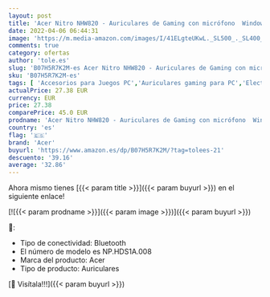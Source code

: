 ```yaml
---
layout: post
title: 'Acer Nitro NHW820 - Auriculares de Gaming con micrófono  Windows  Mac  iOS  Android  PS4 '
date: 2022-04-06 06:44:31
image: 'https://m.media-amazon.com/images/I/41ELgteUKwL._SL500_._SL400_.jpg'
comments: true
category: ofertas
author: 'tole.es'
slug: 'B07H5R7K2M-es Acer Nitro NHW820 - Auriculares de Gaming con micrófono...'
sku: 'B07H5R7K2M-es'
tags: [ 'Accesorios para Juegos PC','Auriculares gaming para PC','Electrónica','Informática','Juegos y Accesorios para PC','Videojuegos','acer','android', ]
actualPrice: 27.38 EUR
currency: EUR
price: 27.38
comparePrice: 45.0 EUR
prodname: 'Acer Nitro NHW820 - Auriculares de Gaming con micrófono  Windows  Mac  iOS  Android  PS4 '
country: 'es'
flag: '🇪🇸'
brand: 'Acer'
buyurl: 'https://www.amazon.es/dp/B07H5R7K2M/?tag=tolees-21'
descuento: '39.16'
average: '32.86'
---
```


Ahora mismo tienes [{{< param title >}}]({{< param buyurl >}}) en el siguiente enlace!

[![{{< param prodname >}}]({{< param image >}})]({{< param buyurl >}})

🔎:

- Tipo de conectividad: Bluetooth
- El número de modelo es NP.HDS1A.008
- Marca del producto: Acer
- Tipo de producto: Auriculares

[🛒 Visítala!!!]({{< param buyurl >}})
